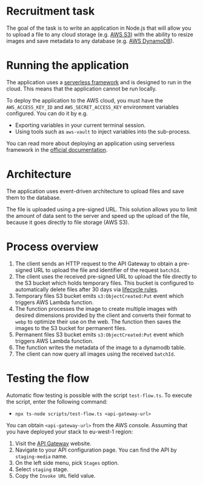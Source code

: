 # Recruitment task

The goal of the task is to write an application in Node.js that will allow you to upload a file to any cloud storage (e.g. [AWS S3](https://aws.amazon.com/s3/)) with the ability to resize images and save metadata to any database (e.g. [AWS DynamoDB](https://aws.amazon.com/dynamodb/)).

# Running the application

The application uses a [serverless framework](https://www.serverless.com/) and is designed to run in the cloud. This means that the application cannot be run locally.

To deploy the application to the AWS cloud, you must have the `AWS_ACCESS_KEY_ID` and `AWS_SECRET_ACCESS_KEY` environment variables configured. You can do it by e.g.

- Exporting variables in your current terminal session.
- Using tools such as `aws-vault` to inject variables into the sub-process.

You can read more about deploying an application using serverless framework in the [official documentation](https://www.serverless.com/framework/docs/providers/aws/guide/deploying).

# Architecture

The application uses event-driven architecture to upload files and save them to the database.

The file is uploaded using a pre-signed URL. This solution allows you to limit the amount of data sent to the server and speed up the upload of the file, because it goes directly to file storage (AWS S3).

# Process overview

1. The client sends an HTTP request to the API Gateway to obtain a pre-signed URL to upload the file and identifier of the request `batchId`.
2. The client uses the received pre-signed URL to upload the file directly to the S3 bucket which holds temporary files. This bucket is configured to automatically delete files after 30 days via [lifecycle rules](https://docs.aws.amazon.com/AmazonS3/latest/userguide/object-lifecycle-mgmt.html).
3. Temporary files S3 bucket emits `s3:ObjectCreated:Put` event which triggers AWS Lambda function.
4. The function processes the image to create multiple images with desired dimensions provided by the client and converts their format to `webp` to optimize their use on the web. The function then saves the images to the S3 bucket for permanent files.
5. Permanent files S3 bucket emits `s3:ObjectCreated:Put` event which triggers AWS Lambda function.
6. The function writes the metadata of the image to a dynamodb table.
7. The client can now query all images using the received `batchId`.

# Testing the flow

Automatic flow testing is possible with the script `test-flow.ts`. To execute the script, enter the following command:

- `npx ts-node scripts/test-flow.ts <api-gateway-url>`

You can obtain `<api-gateway-url>` from the AWS console. Assuming that you have deployed your stack to eu-west-1 region:

1. Visit the [API Gateway](https://eu-west-1.console.aws.amazon.com/apigateway/main/apis?region=eu-west-1) website.
2. Navigate to your API configuration page. You can find the API by `staging-media` name.
3. On the left side menu, pick `Stages` option.
4. Select `staging` stage.
5. Copy the `Invoke URL` field value.
